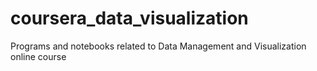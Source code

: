 # coursera_data_visualization
Programs and notebooks related to Data Management and Visualization online course

